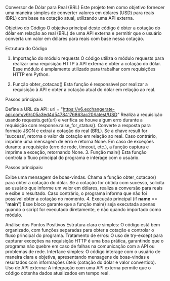 Conversor de Dólar para Real (BRL)
Este projeto tem como objetivo fornecer uma maneira simples de converter valores em dólares (USD) para reais (BRL) com base na cotação atual, utilizando uma API externa.

Objetivo do Código
O objetivo principal deste código é obter a cotação do dólar em relação ao real (BRL) de uma API externa e permitir que o usuário converta um valor em dólares para reais com base nessa cotação.

Estrutura do Código
1. Importação do módulo requests
O código utiliza o módulo requests para realizar uma requisição HTTP à API externa e obter a cotação do dólar. Esse módulo é amplamente utilizado para trabalhar com requisições HTTP em Python.

2. Função obter_cotacao()
Esta função é responsável por realizar a requisição à API e obter a cotação atual do dólar em relação ao real.

Passos principais:

Define a URL da API:
url = "https://v6.exchangerate-api.com/v6/c05a3ed4d54784176863ac20/latest/USD"
Realiza a requisição usando requests.get(url) e verifica se houve algum erro durante a requisição com response.raise_for_status().
Converte a resposta para formato JSON e extrai a cotação do real (BRL).
Se a chave result for 'success', retorna o valor da cotação em relação ao real.
Caso contrário, imprime uma mensagem de erro e retorna None.
Em caso de exceções durante a requisição (erro de rede, timeout, etc.), a função captura e imprime a exceção, retornando None.
3. Função main()
Esta função controla o fluxo principal do programa e interage com o usuário.

Passos principais:

Exibe uma mensagem de boas-vindas.
Chama a função obter_cotacao() para obter a cotação do dólar.
Se a cotação for obtida com sucesso, solicita ao usuário que informe um valor em dólares, realiza a conversão para reais e exibe o resultado.
Caso contrário, o programa informa que não foi possível obter a cotação no momento.
4. Execução principal (if __name__ == "__main__")
Esse bloco garante que a função main() seja executada apenas quando o script for executado diretamente, e não quando importado como módulo.

Análise dos Pontos Positivos
Estrutura clara e simples: O código está bem organizado, com funções separadas para obter a cotação e controlar o fluxo principal do programa.
Tratamento de erros: O uso de try-except para capturar exceções na requisição HTTP é uma boa prática, garantindo que o programa não quebre em caso de falhas na comunicação com a API ou problemas de rede.
Interface simples: O código interage com o usuário de maneira clara e objetiva, apresentando mensagens de boas-vindas e resultados com informações úteis (cotação do dólar e valor convertido).
Uso de API externa: A integração com uma API externa permite que o código obtenha dados atualizados em tempo real.

